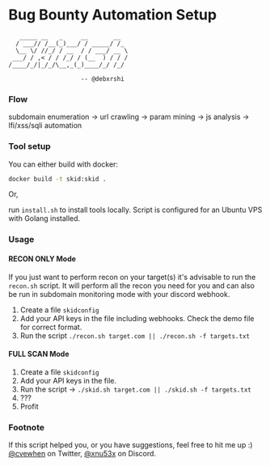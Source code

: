 # Bug Bounty Automation Setup

```
   _____ __   _     __       __
  / ___// /__(_)___/ / _____/ /_
  \__ \/ //_/ / __  / / ___/ __ \
 ___/ / ,< / / /_/ / (__  ) / / /
/____/_/|_/_/\__,_(_)____/_/ /_/

                    -- @debxrshi

```

### Flow

subdomain enumeration -> url crawling -> param mining -> js analysis -> lfi/xss/sqli automation

### Tool setup

You can either build with docker:

```sh
docker build -t skid:skid .
```

Or,

run `install.sh` to install tools locally. Script is configured for an Ubuntu VPS with Golang installed.

### Usage

#### RECON ONLY Mode
If you just want to perform recon on your target(s) it's advisable to run the `recon.sh` script. It will perform all the recon you need for you and can also be run in subdomain monitoring mode with your discord webhook.

1. Create a file `skidconfig`
1. Add your API keys in the file including webhooks. Check the demo file for correct format.
1. Run the script `./recon.sh target.com || ./recon.sh -f targets.txt`

#### FULL SCAN Mode
1. Create a file `skidconfig`
1. Add your API keys in the file. 
1. Run the script -> `./skid.sh target.com || ./skid.sh -f targets.txt`
1. ???
1. Profit

### Footnote

If this script helped you, or you have suggestions, feel free to hit me up :) [@cvewhen](https://x.com/cvewhen) on Twitter, [@xnu53x](discord.gg) on Discord.
